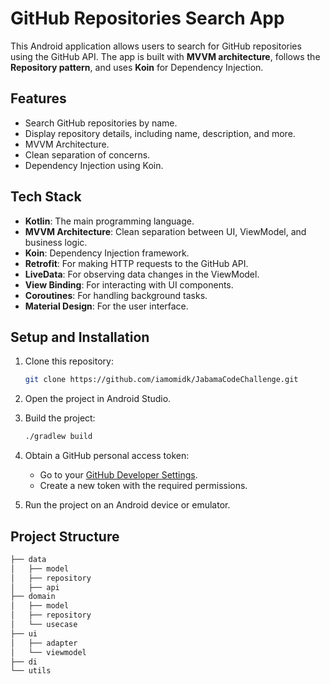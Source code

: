 # GitHub Repositories Search App

This Android application allows users to search for GitHub repositories using the GitHub API. The app is built with **MVVM architecture**, follows the **Repository pattern**, and uses **Koin** for Dependency Injection.

## Features

- Search GitHub repositories by name.
- Display repository details, including name, description, and more.
- MVVM Architecture.
- Clean separation of concerns.
- Dependency Injection using Koin.

## Tech Stack

- **Kotlin**: The main programming language.
- **MVVM Architecture**: Clean separation between UI, ViewModel, and business logic.
- **Koin**: Dependency Injection framework.
- **Retrofit**: For making HTTP requests to the GitHub API.
- **LiveData**: For observing data changes in the ViewModel.
- **View Binding**: For interacting with UI components.
- **Coroutines**: For handling background tasks.
- **Material Design**: For the user interface.

## Setup and Installation

1. Clone this repository:
    ```bash
    git clone https://github.com/iamomidk/JabamaCodeChallenge.git
    ```

2. Open the project in Android Studio.

3. Build the project:
    ```bash
    ./gradlew build
    ```

4. Obtain a GitHub personal access token:
    - Go to your [GitHub Developer Settings](https://github.com/settings/tokens).
    - Create a new token with the required permissions.

5. Run the project on an Android device or emulator.

## Project Structure

```bash
├── data
│   ├── model
│   ├── repository
│   ├── api
├── domain
│   ├── model
│   ├── repository
│   └── usecase
├── ui
│   ├── adapter
│   └── viewmodel
├── di
└── utils
```
